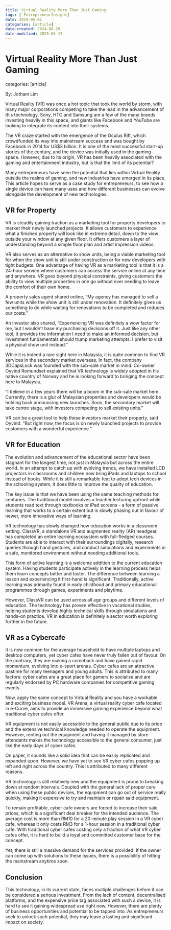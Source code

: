 ```yaml
---
title: Virtual Reality More Than Just Gaming
tags: [ EntrepreneurInsight]
date: 2019-05-01
categories: [article]
date-created: 2024-08-29
date-modified: 2025-03-17
---
```


# Virtual Reality More Than Just Gaming

categories: [article]

By: Jotham Lim

Virtual Reality (VR) was once a hot topic that took the world by storm, with many major corporations competing to take the lead in the advancement of this technology. Sony, HTC and Samsung are a few of the many brands investing heavily in this space, and giants like Facebook and YouTube are looking to integrate its content into their systems.

The VR craze started with the emergence of the Oculus Rift, which crowdfunded its way into mainstream success and was bought by Facebook in 2014 for US$3 billion. It is one of the most successful start-up stories of the century, and the device was initially used in the gaming space. However, due to its origin, VR has been heavily associated with the gaming and entertainment industry, but is that the limit of its potential?

Many entrepreneurs have seen the potential that lies within Virtual Reality outside the realms of gaming, and new industries have emerged in its place. This article hopes to serve as a case study for entrepreneurs, to see how a single device can have many uses and how different businesses can evolve alongside the development of new technologies.

## VR for Property

VR is steadily gaining traction as a marketing tool for property developers to market their newly launched projects. It allows customers to experience what a finished property will look like in extreme detail, down to the view outside your window at any given floor. It offers customers a layer of understanding beyond a simple floor plan and artist impression videos.

VR also serves as an alternative to show units, being a viable marketing tool for when the show unit is still under construction or for new developers with tight budgets. One advantage of having VR as a marketing tool is that it is a 24-hour service where customers can access the service online at any time and anywhere. VR goes beyond physical constraints, giving customers the ability to view multiple properties in one go without ever needing to leave the comfort of their own home.

A property sales agent shared online, “My agency has managed to sell a few units while the show unit is still under renovation. It definitely gives us something to do while waiting for renovations to be completed and reduces our costs.”

An investor also shared, “Experiencing VR was definitely a wow factor for me, but I wouldn’t base my purchasing decisions off it. Just like any other tool, it provides the information I need to make an informed decision, but investment fundamentals should trump marketing attempts. I prefer to visit a physical show unit instead.”

While it is indeed a rare sight here in Malaysia, it is quite common to find VR services in the secondary market overseas. In fact, the company 3DCapsLock was founded with the sub-sale market in mind. Co-owner Oyvind Romundset explained that VR technology is widely adopted in his native country of Norway and he is looking forward to bringing the concept here to Malaysia.

“I believe in a few years there will be a boom in the sub-sale market here. Currently, there is a glut of Malaysian properties and developers would be holding back announcing new launches. Soon, the secondary market will take centre stage, with investors competing to sell existing units.”

VR can be a great tool to help these investors market their property, said Oyvind. “But right now, the focus is on newly launched projects to provide customers with a wonderful experience.”

## VR for Education

The evolution and advancement of the educational sector have been stagnant for the longest time, not just in Malaysia but across the entire world. In an attempt to catch up with evolving trends, we have installed LCD projectors in classrooms and children now bring iPads and laptops to school instead of books. While it is still a remarkable feat to adopt tech devices in the schooling system, it does little to improve the quality of education.

The key issue is that we have been using the same teaching methods for centuries. The traditional model involves a teacher lecturing upfront while students read text through textbooks or iPad screens - a form of passive learning that works to a certain extent but is slowly phasing out in favour of newer, more innovative ways of learning.

VR technology has slowly changed how education works in a classroom setting. ClassVR, a standalone VR and augmented reality (AR) headgear, has completed an entire learning ecosystem with full-fledged courses. Students are able to interact with their surroundings digitally, research queries through hand gestures, and conduct simulations and experiments in a safe, monitored environment without needing additional tools.

This form of active learning is a welcome addition to the current education system. Having students participate actively in the learning process helps them learn concepts better and faster. The difference between learning a lesson and experiencing it first-hand is significant. Traditionally, active learning was primarily found in early childhood and primary educational programmes through games, experiments and playtime.

However, ClassVR can be used across all age groups and different levels of education. The technology has proven effective in vocational studies, helping students develop highly technical skills through simulations and hands-on practice. VR in education is definitely a sector worth exploring further in the future.

## VR as a Cybercafe

It is now common for the average household to have multiple laptops and desktop computers, yet cyber cafes have never truly fallen out of favour. On the contrary, they are making a comeback and have gained rapid momentum, evolving into e-sport arenas. Cyber cafes are an attractive pastime for many teenagers and young adults. This is attributed to many factors: cyber cafes are a great place for gamers to socialise and are regularly endorsed by PC hardware companies for competitive gaming events.

Now, apply the same concept to Virtual Reality and you have a workable and exciting business model. VR Arena, a virtual reality cyber cafe located in e-Curve, aims to provide an immersive gaming experience beyond what traditional cyber cafes offer.

VR equipment is not easily accessible to the general public due to its price and the extensive technical knowledge needed to operate the equipment. However, renting out the equipment and having it managed by store attendants makes the technology accessible to the general consumer, just like the early days of cyber cafes.

On paper, it sounds like a solid idea that can be easily replicated and expanded upon. However, we have yet to see VR cyber cafes popping up left and right across the country. This is attributed to many different reasons.

VR technology is still relatively new and the equipment is prone to breaking down at random intervals. Coupled with the general lack of proper care when using these public devices, the equipment can go out of service really quickly, making it expensive to try and maintain or repair said equipment.

To remain profitable, cyber cafe owners are forced to increase their sale prices, which is a significant deal breaker for the intended audience. The average cost is more than RM10 for a 20-minute play session in a VR cyber cafe, whereas it only costs RM3 for a 1-hour session in a traditional cyber cafe. With traditional cyber cafes costing only a fraction of what VR cyber cafes offer, it is hard to build a loyal and committed customer base for the concept.

Yet, there is still a massive demand for the services provided. If the owner can come up with solutions to these issues, there is a possibility of hitting the mainstream anytime soon.

## Conclusion

This technology, in its current state, faces multiple challenges before it can be considered a serious investment. From the lack of content, decentralised platforms, and the expensive price tag associated with such a device, it is hard to see it gaining widespread use right now. However, there are plenty of business opportunities and potential to be tapped into. As entrepreneurs seek to unlock such potential, they may leave a lasting and significant impact on society.
